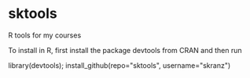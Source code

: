 sktools
=======

R tools for my courses

To install in R, first install the package devtools from CRAN and then run

library(devtools); install_github(repo="sktools", username="skranz")
